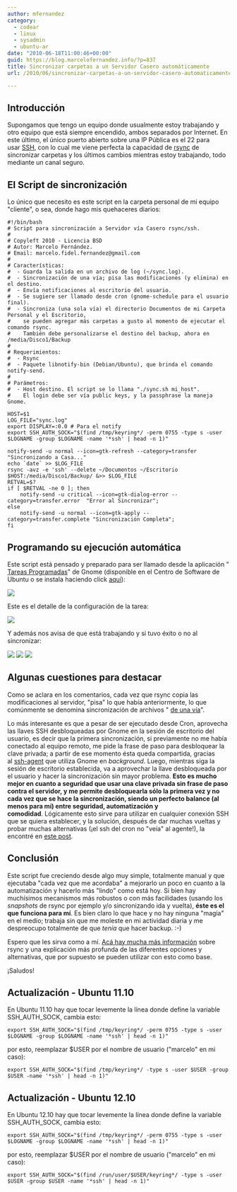 ```yaml
---
author: mfernandez
category:
  - codear
  - linux
  - sysadmin
  - ubuntu-ar
date: "2010-06-18T11:00:46+00:00"
guid: https://blog.marcelofernandez.info/?p=837
title: Sincronizar carpetas a un Servidor Casero automáticamente
url: /2010/06/sincronizar-carpetas-a-un-servidor-casero-automaticamente/

---
```

## Introducción

Supongamos que tengo un equipo donde usualmente estoy trabajando y otro equipo que está siempre encendido, ambos separados por Internet. En este último, el único puerto abierto sobre una IP Pública es el 22 para usar [SSH](http://www.openssh.com/), con lo cual me viene perfecta la capacidad de [rsync](http://samba.anu.edu.au/rsync/) de sincronizar carpetas y los últimos cambios mientras estoy trabajando, todo mediante un canal seguro.

## El Script de sincronización

Lo único que necesito es este script en la carpeta personal de mi equipo "cliente", o sea, donde hago mis quehaceres diarios:

```
#!/bin/bash
# Script para sincronización a Servidor vía Casero rsync/ssh.
#
# Copyleft 2010 - Licencia BSD
# Autor: Marcelo Fernández.
# Email: marcelo.fidel.fernandez@gmail.com
#
# Características:
#  - Guarda la salida en un archivo de log (~/sync.log).
#  - Sincronización de una vía; pisa las modificaciones (y elimina) en el destino.
#  - Envía notificaciones al escritorio del usuario.
#  - Se sugiere ser llamado desde cron (gnome-schedule para el usuario final).
#  - Sincroniza (una sola vía) el directorio Documentos de mi Carpeta Personal y el Escritorio,
#    se pueden agregar más carpetas a gusto al momento de ejecutar el comando rsync.
#    También debe personalizarse el destino del backup, ahora en /media/Disco1/Backup
#
# Requerimientos:
#  - Rsync
#  - Paquete libnotify-bin (Debian/Ubuntu), que brinda el comando notify-send.
#
# Parámetros:
#  - Host destino. El script se lo llama "./sync.sh mi_host".
#    El login debe ser vía public keys, y la passphrase la maneja Gnome.

HOST=$1
LOG_FILE="sync.log"
export DISPLAY=:0.0 # Para el notify
export SSH_AUTH_SOCK="$(find /tmp/keyring*/ -perm 0755 -type s -user $LOGNAME -group $LOGNAME -name '*ssh' | head -n 1)"

notify-send -u normal --icon=gtk-refresh --category=transfer "Sincronizando a Casa..."
echo `date` >> $LOG_FILE
rsync -avz -e 'ssh' --delete ~/Documentos ~/Escritorio $HOST:/media/Disco1/Backup/ &>> $LOG_FILE
RETVAL=$?
if [ $RETVAL -ne 0 ]; then
    notify-send -u critical --icon=gtk-dialog-error --category=transfer.error  "Error al Sincronizar";
else
    notify-send -u normal --icon=gtk-apply --category=transfer.complete "Sincronización Completa";
fi
```

## Programando su ejecución automática

Este script está pensado y preparado para ser llamado desde la aplicación " [Tareas Programadas](http://gnome-schedule.sourceforge.net/)" de Gnome (disponible en el Centro de Software de Ubuntu o se instala haciendo click [aquí](apt://gnome-schedule)):

[![](/wp-content/uploads/2010/06/Pantallazo-300x72.png)](/wp-content/uploads/2010/06/Pantallazo.png)

Este es el detalle de la configuración de la tarea:

 [![](/wp-content/uploads/2010/06/Pantallazo-3-300x283.png)](/wp-content/uploads/2010/06/Pantallazo-3.png)

Y además nos avisa de que está trabajando y si tuvo éxito o no al sincronizar:

[![](/wp-content/uploads/2010/06/Pantallazo-2.png)](/wp-content/uploads/2010/06/Pantallazo-2.png) [![](/wp-content/uploads/2010/06/Pantallazo-1.png)](/wp-content/uploads/2010/06/Pantallazo-1.png) [![](/wp-content/uploads/2010/06/Pantallazo-4.png)](/wp-content/uploads/2010/06/Pantallazo-4.png)

## Algunas cuestiones para destacar

Como se aclara en los comentarios, cada vez que rsync copia las modificaciones al servidor, "pisa" lo que había anteriormente, lo que comúnmente se denomina sincronización de archivos " [de una vía](http://en.wikipedia.org/wiki/File_synchronization)".

Lo más interesante es que a pesar de ser ejecutado desde Cron, aprovecha las llaves SSH desbloqueadas por Gnome en la sesión de escritorio del usuario, es decir que la primera sincronización, si previamente no me había conectado al equipo remoto, me pide la frase de paso para desbloquear la clave privada; a partir de ese momento ésta queda compartida, gracias al [ssh-agent](http://es.wikipedia.org/wiki/SSH-Agent) que utiliza Gnome en _background_. Luego, mientras siga la sesión de escritorio establecida, va a aprovechar la llave desbloqueada por el usuario y hacer la sincronización sin mayor problema. **Esto es mucho mejor en cuanto a seguridad que usar una clave privada sin frase de paso contra el servidor, y me permite desbloquearla sólo la primera vez y no cada vez que se hace la sincronización, siendo un perfecto balance (al menos para mí) entre seguridad, automatización y comodidad**. Lógicamente esto sirve para utilizar en cualquier conexión SSH que se quiera establecer, y la solución, después de dar muchas vueltas y probar muchas alternativas (¡el ssh del cron no "veía" al agente!), la encontré en [este post](http://www.codealpha.net/163/cron-ssh-and-rsync-and-key-with-passphrase-ubuntu/).

## Conclusión

Este script fue creciendo desde algo muy simple, totalmente manual y que ejecutaba "cada vez que me acordaba" a mejorarlo un poco en cuanto a la automatización y hacerlo más "lindo" como está hoy. Si bien hay muchísimos mecanismos más robustos o con más facilidades (usando los _snapshots_ de rsync por ejemplo y/o sincronizando ida y vuelta), **éste es el que funciona para mí**. Es bien claro lo que hace y no hay ninguna "magia" en el medio; trabaja sin que me moleste en mi actividad diaria y me despreocupo totalmente de que _tenía_ que hacer backup. :-)

Espero que les sirva como a mí. [Acá hay mucha más información](http://www.vicente-navarro.com/blog/2008/01/13/backups-con-rsync/) sobre rsync y una explicación más profunda de las diferentes opciones y alternativas, que por supuesto se pueden utilizar con esto como base.

¡Saludos!

## Actualización - Ubuntu 11.10

En Ubuntu 11.10 hay que tocar levemente la línea donde define la variable SSH\_AUTH\_SOCK, cambia esto:

```
export SSH_AUTH_SOCK="$(find /tmp/keyring*/ -perm 0755 -type s -user $LOGNAME -group $LOGNAME -name '*ssh' | head -n 1)"

```

por esto, reemplazar $USER por el nombre de usuario ("marcelo" en mi caso):

```
export SSH_AUTH_SOCK="$(find /tmp/keyring*/ -type s -user $USER -group $USER -name '*ssh' | head -n 1)"

```

## Actualización - Ubuntu 12.10

En Ubuntu 12.10 hay que tocar levemente la línea donde define la variable SSH\_AUTH\_SOCK, cambia esto:

```
export SSH_AUTH_SOCK="$(find /tmp/keyring*/ -perm 0755 -type s -user $LOGNAME -group $LOGNAME -name '*ssh' | head -n 1)"

```

por esto, reemplazar $USER por el nombre de usuario ("marcelo" en mi caso):

```
export SSH_AUTH_SOCK="$(find /run/user/$USER/keyring*/ -type s -user $USER -group $USER -name '*ssh' | head -n 1)"

```
